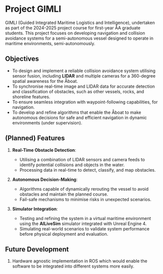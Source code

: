 # Project GIMLI

GIMLI (Guided Integrated Maritime Logistics and Intelligence), undertaken as part of the 2024-2025 project course for first-year ÅA graduate students. This project focuses on developing navigation and collision avoidance systems for a semi-autonomous vessel designed to operate in maritime environments, semi-autonomously. 

## Objectives
- To design and implement a reliable collision avoidance system utilising sensor fusion, including **LIDAR** and multiple cameras for a 360-degree spatial awareness for the Åboat.
- To synchronise real-time image and LIDAR data for accurate detection and classification of obstacles, such as other vessels, rocks, and shoreline features.
- To ensure seamless integration with waypoint-following capabilities, for navigation.
- To develop and refine algorithms that enable the Åboat to make autonomous decisions for safe and efficient navigation in dynamic environments (under supervision).

## (Planned) Features
1. **Real-Time Obstacle Detection**:
   - Utilising a combination of LIDAR sensors and camera feeds to identify potential collisions and objects in the water.
   - Processing data in real-time to detect, classify, and map obstacles.

2. **Autonomous Decision-Making**:
   - Algorithms capable of dynamically rerouting the vessel to avoid obstacles and maintain the planned course.
   - Fail-safe mechanisms to minimise risks in unexpected scenarios.

3. **Simulator Integration**:
   - Testing and refining the system in a virtual maritime environment using the **AILiveSim** simulator integrated with Unreal Engine 4.
   - Simulating real-world scenarios to validate system performance before physical deployment and evaluation.
  
## Future Development
1. Hardware agnostic implementation in ROS which would enable the software to be integrated into different systems more easily.
